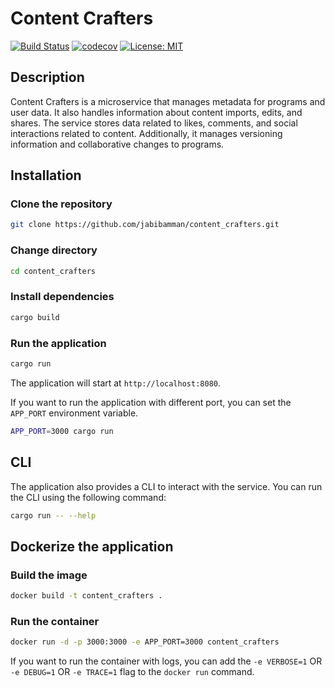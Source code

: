 # Content Crafters
    
[![Build Status](https://travis-ci.com/jabibamman/content_crafters.svg?branch=main)](https://travis-ci.com/jabibamman/content_crafters)
[![codecov](https://codecov.io/gh/jabibamman/content_crafters/branch/main/graph/badge.svg?token=QZQZQZQZQZ)](https://codecov.io/gh/jabibamman/content_crafters)
[![License: MIT](https://img.shields.io/badge/License-MIT-yellow.svg)](https://opensource.org/licenses/MIT)

## Description

Content Crafters is a microservice that manages metadata for programs and user data. It also handles information about content imports, edits, and shares. The service stores data related to likes, comments, and social interactions related to content. Additionally, it manages versioning information and collaborative changes to programs.

## Installation

### Clone the repository

```bash
git clone https://github.com/jabibamman/content_crafters.git
```

### Change directory

```bash
cd content_crafters
```

### Install dependencies

```bash
cargo build
```

### Run the application

```bash
cargo run
```

The application will start at `http://localhost:8080`.

If you want to run the application with different port, you can set the `APP_PORT` environment variable.

```bash
APP_PORT=3000 cargo run
```

## CLI

The application also provides a CLI to interact with the service. You can run the CLI using the following command:

```bash
cargo run -- --help
```

## Dockerize the application

### Build the image

```bash
docker build -t content_crafters .
```

### Run the container

```bash
docker run -d -p 3000:3000 -e APP_PORT=3000 content_crafters
```

If you want to run the container with logs, you can add the 
`-e VERBOSE=1`
OR
`-e DEBUG=1`
OR
`-e TRACE=1`
flag to the `docker run` command.